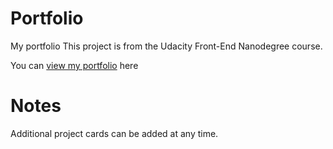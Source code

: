 # Portfolio
My portfolio
This project is from the Udacity Front-End Nanodegree course.

You can [view my portfolio](https://bhurter.github.io/Portfolio/) here

# Notes
Additional project cards can be added at any time.
